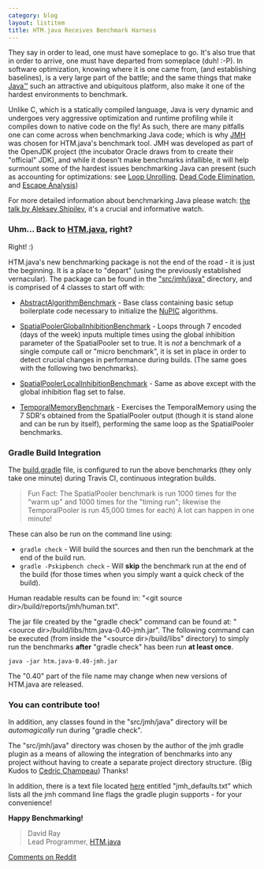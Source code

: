 ```yaml
---
category: blog
layout: listitem
title: HTM.java Receives Benchmark Harness
---
```


They say in order to lead, one must have someplace to go. It's also true that in order to arrive, one must have departed from someplace (duh! :-P). In software optimization, knowing where it is one came from, (and establishing baselines), is a very large part of the battle; and the same things that make [Java™](http://www.oracle.com/technetwork/java/javase/overview/java8-2100321.html) such an attractive and ubiquitous platform, also make it one of the hardest environments to benchmark.

Unlike C, which is a statically compiled language, Java is very dynamic and undergoes very aggressive optimization and runtime profiling while it compiles down to native code on the fly! As such, there are many pitfalls one can come across when benchmarking Java code; which is why [JMH](http://openjdk.java.net/projects/code-tools/jmh/) was chosen for HTM.java's benchmark tool. JMH was developed as part of the OpenJDK project (the incubator Oracle draws from to create their "official" JDK), and while it doesn't make benchmarks infallible, it will help surmount some of the hardest issues benchmarking Java can present (such as accounting for optimizations: see [Loop Unrolling](http://en.wikipedia.org/wiki/Loop_unrolling), [Dead Code Elimination](http://en.wikipedia.org/wiki/Dead_code), and [Escape Analysis](http://en.wikipedia.org/wiki/Escape_analysis))

For more detailed information about benchmarking Java please watch: [the talk by Aleksey Shipilev](http://vimeo.com/78900556), it's a crucial and informative watch.


### Uhm... Back to [HTM.java](https://github.com/numenta/htm.java), right?

Right! :)

HTM.java's new benchmarking package is not the end of the road - it is just the beginning. It is a place to "depart" (using the previously established vernacular). The package can be found in the ["src/jmh/java"](https://github.com/numenta/htm.java/tree/master/src/jmh) directory, and is comprised of 4 classes to start off with:

* [AbstractAlgorithmBenchmark](https://github.com/numenta/htm.java/blob/master/src/jmh/java/org/numenta/nupic/benchmarks/AbstractAlgorithmBenchmark.java) - Base class containing basic setup boilerplate code necessary to initialize the [NuPIC](https://github.com/numenta/nupic/wiki) algorithms.

* [SpatialPoolerGlobalInhibitionBenchmark](https://github.com/numenta/htm.java/blob/master/src/jmh/java/org/numenta/nupic/benchmarks/SpatialPoolerGlobalInhibitionBenchmark.java) - Loops through 7 encoded (days of the week) inputs multiple times using the global inhibition parameter of the SpatialPooler set to true. It is *not* a benchmark of a single compute call or "micro benchmark", it is set in place in order to detect crucial changes in performance during builds. (The same goes with the following two benchmarks).

* [SpatialPoolerLocalInhibitionBenchmark](https://github.com/numenta/htm.java/blob/master/src/jmh/java/org/numenta/nupic/benchmarks/SpatialPoolerLocalInhibitionBenchmark.java) - Same as above except with the global inhibition flag set to false.

* [TemporalMemoryBenchmark](https://github.com/numenta/htm.java/blob/master/src/jmh/java/org/numenta/nupic/benchmarks/TemporalMemoryBenchmark.java) - Exercises the TemporalMemory using the 7 SDR's obtained from the SpatialPooler output (though it is stand alone and can be run by itself), performing the same loop as the SpatialPooler benchmarks.

### Gradle Build Integration

The [build.gradle](https://github.com/numenta/htm.java/blob/master/build.gradle) file, is configured to run the above benchmarks (they only take one minute) during Travis CI, continuous integration builds.

> Fun Fact: The SpatialPooler benchmark is run 1000 times for the "warm up" and 1000 times for the "timing run"; likewise the TemporalPooler is run 45,000 times for each) A lot can happen in one minute!

These can also be run on the command line using:

* `gradle check` - Will build the sources and then run the benchmark at the end of the build run.
* `gradle -Pskipbench check` - Will **skip** the benchmark run at the end of the build (for those times when you simply want a quick check of the build).

Human readable results can be found in: "\<git source dir\>/build/reports/jmh/human.txt".

The jar file created by the "gradle check" command can be found at: "\<source dir\>/build/libs/htm.java-0.40-jmh.jar". The following command can be executed (from inside the "\<source dir\>/build/libs" directory) to simply run the benchmarks **after** "gradle check" has been run **at least once**.

    java -jar htm.java-0.40-jmh.jar

The "0.40" part of the file name may change when new versions of HTM.java are released.

### You can contribute too!

In addition, any classes found in the "src/jmh/java" directory will be *automagically* run during "gradle check".

The "src/jmh/java" directory was chosen by the author of the jmh gradle plugin as a means of allowing the integration of benchmarks into any project without having to create a separate project directory structure. (Big Kudos to [Cedric Champeau](https://github.com/melix/jmh-gradle-plugin)) Thanks!

In addition, there is a text file located [here](https://github.com/numenta/htm.java/tree/master/src/jmh/resources) entitled "jmh_defaults.txt" which lists all the jmh command line flags the gradle plugin supports - for your convenience!

**Happy Benchmarking!**

> David Ray <br/>
> Lead Programmer, [HTM.java](https://github.com/numenta/htm.java)

[Comments on Reddit](http://www.reddit.com/r/MachineLearning/comments/2vghup/htmjava_receives_benchmark_harness/)

